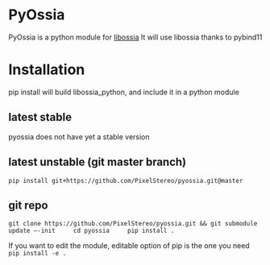 # PyOssia
PyOssia is a python module for [libossia](http://github.com/OSSIA/libossia)
It will use libossia thanks to pybind11

# Installation

pip install will build libossia_python, and include it in a python module    

## latest stable
pyossia does not have yet a stable version

## latest unstable (git master branch)
`pip install git+https://github.com/PixelStereo/pyossia.git@master`

## git repo
`git clone https://github.com/PixelStereo/pyossia.git && git submodule update —-init    
cd pyossia    
pip install .    `
    
If you want to edit the module, editable option of pip is the one you need    
`pip install -e .    `

